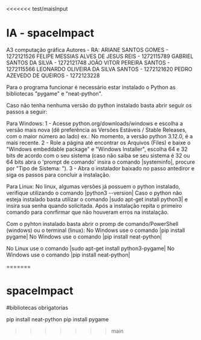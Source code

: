 <<<<<<< test/maisInput
# IA - spaceImpact
A3 computação gráfica
Autores - RA:
ARIANE SANTOS GOMES - 1272121526
FELIPE MESSIAS ALVES DE JESUS REIS - 1272115789
GABRIEL SANTOS DA SILVA - 1272121748
JOÃO VITOR PEREIRA SANTOS - 1272115566
LEONARDO OLIVEIRA DA SILVA SANTOS - 1272121620
PEDRO AZEVEDO DE QUEIROS - 1272123228

Para o programa funcionar é necessário estar instalado o Python as bibliotecas "pygame" e "neat-python".

Caso não tenha nenhuma versão do python instalado basta abrir seguir os passos a seguir:

Para Windows:
1 - Acesse python.org/downloads/windows e escolha a versão mais nova (dê preferência as Versões Estáveis / Stable Releases, com o maior número ao lado)
ex.: No momento, a versão python 3.12.0, é a mais recente.
2 - Role a página até encontrar os Arquivos (Files) e baixe o "Windows embeddable package" e "Windows Installer", escolha 64 e 32 bits de acordo com o seu sistema
(caso não saiba se seu sistema é 32 ou 64 bits abra o 'prompt de comando' insira o comando |systeminfo|, procure por "Tipo de Sistema:  ").
3 - Abra o instalador baixado no passo antediror e siga os passos para concluir a instalação.

Para Linux:
No linux, algumas versões já possuem o python instalado, verifique utilizando o comando |python3 --version|
Caso o python não esteja instalado basta utilizar o comando |sudo apt-get install python3| e insira sua senha quando solicitada.
Após a instalação repita o primeiro comando para conrfirmar que não houveram erros na instalação. 

Com o pyhton instalado basta abrir o promp de comando/PowerShell (windows) ou o terminal (linux):
No Windows use o comando |pip install pygame|
No Windows use o comando |pip install neat-python|

No Linux use o comando |sudo apt-get install python3-pygame|
No Windows use o comando |pip install neat-python|

=======
# spaceImpact
#bibliotecas obrigatorias

pip install neat-python
pip install pygame 
>>>>>>> main

